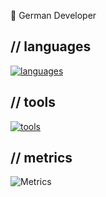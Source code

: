 👋 German Developer


## // languages
[![languages](https://skillicons.dev/icons?i=py,bash,godot,java)](https://github.com/itsnicecraft)

## // tools

[![tools](https://skillicons.dev/icons?i=vscode,visualstudio,idea,twitter,raspberrypi,nodejs,mongodb,linux,grafana,github,gitlab,gcp,aws,azure,fediverse,mastodon,discord,cloudflare,androidstudio,vercel)](https://github.com/itsnicecraft)

## // metrics

![Metrics](https://github-readme-stats.vercel.app/api?username=itsnicecraft&count_private=true&show_icons=true&theme=react)

<!-- [![Top Langs](https://github-readme-stats.vercel.app/api/top-langs/?username=itsnicecraft&layout=compact&theme=react)](https://github.com/itsnicecraft) -->

<!-- [![wakatime](https://github-readme-stats.vercel.app/api/wakatime?username=ItsNiceCraft&layout=compact&theme=react)](https://github.com/itsnicecraft) -->